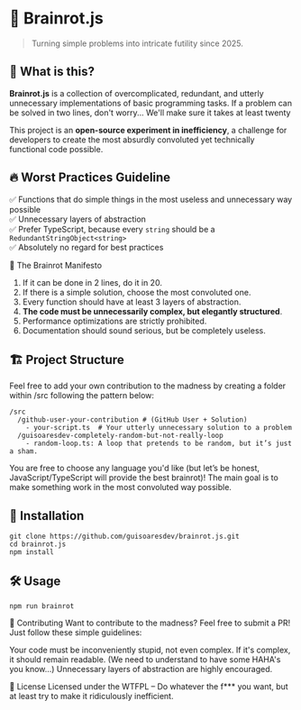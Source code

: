 # 🧠 Brainrot.js

> Turning simple problems into intricate futility since 2025.

## 🤔 What is this?

**Brainrot.js** is a collection of overcomplicated, redundant, and utterly unnecessary implementations of basic programming tasks. If a problem can be solved in two lines, don't worry... We'll make sure it takes at least twenty

This project is an **open-source experiment in inefficiency**, a challenge for developers to create the most absurdly convoluted yet technically functional code possible.

## 🔥 Worst Practices Guideline

✅ Functions that do simple things in the most useless and unnecessary way possible  
✅ Unnecessary layers of abstraction  
✅ Prefer TypeScript, because every `string` should be a `RedundantStringObject<string>`  
✅ Absolutely no regard for best practices

📜 The Brainrot Manifesto

1. If it can be done in 2 lines, do it in 20.
2. If there is a simple solution, choose the most convoluted one.
3. Every function should have at least 3 layers of abstraction.
4. **The code must be unnecessarily complex, but elegantly structured**.
5. Performance optimizations are strictly prohibited.
6. Documentation should sound serious, but be completely useless.

## 🏗 Project Structure

Feel free to add your own contribution to the madness by creating a folder within /src following the pattern below:

```
/src
  /github-user-your-contribution # (GitHub User + Solution)
    - your-script.ts  # Your utterly unnecessary solution to a problem
  /guisoaresdev-completely-random-but-not-really-loop
    - random-loop.ts: A loop that pretends to be random, but it’s just a sham.
```

You are free to choose any language you'd like (but let’s be honest, JavaScript/TypeScript will provide the best brainrot)! The main goal is to make something work in the most convoluted way possible.

## 🚀 Installation

```
git clone https://github.com/guisoaresdev/brainrot.js.git
cd brainrot.js
npm install
```

## 🛠 Usage

```
npm run brainrot
```

🤡 Contributing
Want to contribute to the madness? Feel free to submit a PR! Just follow these simple guidelines:

Your code must be inconveniently stupid, not even complex.
If it's complex, it should remain readable. (We need to understand to have some HAHA's you know...)
Unnecessary layers of abstraction are highly encouraged.

📜 License
Licensed under the WTFPL – Do whatever the f\*\*\* you want, but at least try to make it ridiculously inefficient.
